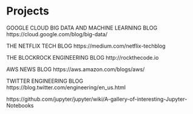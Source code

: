 # Projects

<p>GOOGLE CLOUD BIG DATA AND MACHINE LEARNING BLOG https://cloud.google.com/blog/big-data/</p>
<p>THE NETFLIX TECH BLOG https://medium.com/netflix-techblog</p>
<p>THE BLOCKROCK ENGINEERING BLOG http://rockthecode.io</p>
<p>AWS NEWS BLOG https://aws.amazon.com/blogs/aws/</p>
<p>TWITTER ENGINEERING BLOG https://blog.twitter.com/engineering/en_us.html</p>
<p>https://github.com/jupyter/jupyter/wiki/A-gallery-of-interesting-Jupyter-Notebooks</p>

